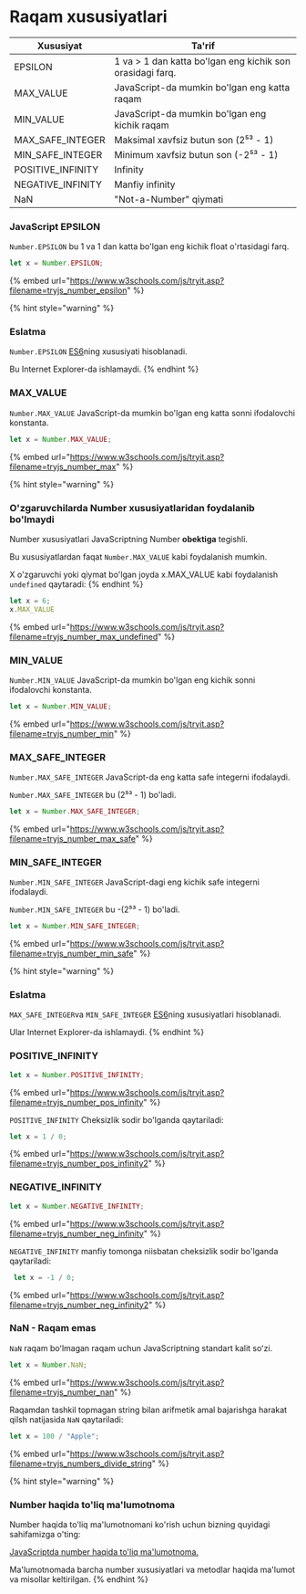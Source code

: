 # Raqam xususiyatlari

| Xususiyat          | Ta'rif                                                     |
| ------------------ | ---------------------------------------------------------- |
| EPSILON            | 1 va  > 1 dan katta bo'lgan eng kichik son orasidagi farq. |
| MAX\_VALUE         | JavaScript-da mumkin bo'lgan eng katta raqam               |
| MIN\_VALUE         | JavaScript-da mumkin bo'lgan eng kichik raqam              |
| MAX\_SAFE\_INTEGER | Maksimal xavfsiz butun son (2⁵³ - 1)                       |
| MIN\_SAFE\_INTEGER | Minimum xavfsiz butun son (-2⁵³ - 1)                       |
| POSITIVE\_INFINITY | Infinity                                                   |
| NEGATIVE\_INFINITY | Manfiy infinity                                            |
| NaN                | "Not-a-Number" qiymati                                     |

### JavaScript EPSILON

`Number.EPSILON` bu 1 va 1 dan katta bo'lgan eng kichik float o'rtasidagi farq.

```javascript
let x = Number.EPSILON;
```

{% embed url="https://www.w3schools.com/js/tryit.asp?filename=tryjs_number_epsilon" %}

{% hint style="warning" %}
### Eslatma

`Number.EPSILON` [ES6](https://www.w3schools.com/js/js\_es6.asp)ning xususiyati hisoblanadi.&#x20;

Bu Internet Explorer-da ishlamaydi.
{% endhint %}

### MAX\_VALUE

`Number.MAX_VALUE` JavaScript-da mumkin bo'lgan eng katta sonni ifodalovchi konstanta.

```javascript
let x = Number.MAX_VALUE;
```

{% embed url="https://www.w3schools.com/js/tryit.asp?filename=tryjs_number_max" %}



{% hint style="warning" %}
### O'zgaruvchilarda Number xususiyatlaridan foydalanib bo'lmaydi

Number xususiyatlari JavaScriptning Number **obektiga** tegishli.

Bu xususiyatlardan faqat `Number.MAX_VALUE` kabi foydalanish mumkin.

X o'zgaruvchi yoki qiymat bo'lgan joyda  x.MAX\_VALUE  kabi foydalanish `undefined` qaytaradi:
{% endhint %}

```javascript
let x = 6;
x.MAX_VALUE
```

{% embed url="https://www.w3schools.com/js/tryit.asp?filename=tryjs_number_max_undefined" %}

### MIN\_VALUE

`Number.MIN_VALUE` JavaScript-da mumkin bo'lgan eng kichik sonni ifodalovchi konstanta.

```javascript
let x = Number.MIN_VALUE;
```

{% embed url="https://www.w3schools.com/js/tryit.asp?filename=tryjs_number_min" %}

### MAX\_SAFE\_INTEGER

`Number.MAX_SAFE_INTEGER` JavaScript-da eng katta safe integerni ifodalaydi.

`Number.MAX_SAFE_INTEGER` bu (2⁵³ - 1) bo'ladi.

```javascript
let x = Number.MAX_SAFE_INTEGER;
```

{% embed url="https://www.w3schools.com/js/tryit.asp?filename=tryjs_number_max_safe" %}

### MIN\_SAFE\_INTEGER

`Number.MIN_SAFE_INTEGER` JavaScript-dagi eng kichik safe integerni ifodalaydi.

`Number.MIN_SAFE_INTEGER` bu -(2⁵³ - 1) bo'ladi.

```javascript
let x = Number.MIN_SAFE_INTEGER;
```

{% embed url="https://www.w3schools.com/js/tryit.asp?filename=tryjs_number_min_safe" %}

{% hint style="warning" %}
### Eslatma

`MAX_SAFE_INTEGER`va `MIN_SAFE_INTEGER` [ES6](https://www.w3schools.com/js/js\_es6.asp)ning xususiyatlari hisoblanadi.

Ular Internet Explorer-da ishlamaydi.
{% endhint %}

### POSITIVE\_INFINITY

```javascript
let x = Number.POSITIVE_INFINITY;
```

{% embed url="https://www.w3schools.com/js/tryit.asp?filename=tryjs_number_pos_infinity" %}

`POSITIVE_INFINITY` Cheksizlik sodir bo'lganda qaytariladi:

```javascript
let x = 1 / 0;
```

{% embed url="https://www.w3schools.com/js/tryit.asp?filename=tryjs_number_pos_infinity2" %}

### NEGATIVE\_INFINITY

```javascript
let x = Number.NEGATIVE_INFINITY;
```

{% embed url="https://www.w3schools.com/js/tryit.asp?filename=tryjs_number_neg_infinity" %}

`NEGATIVE_INFINITY` manfiy tomonga niisbatan cheksizlik sodir bo'lganda qaytariladi:

```javascript
 let x = -1 / 0;
```

{% embed url="https://www.w3schools.com/js/tryit.asp?filename=tryjs_number_neg_infinity2" %}

### NaN - Raqam emas

`NaN` raqam boʻlmagan raqam uchun JavaScriptning standart kalit soʻzi.

```javascript
let x = Number.NaN;
```

{% embed url="https://www.w3schools.com/js/tryit.asp?filename=tryjs_number_nan" %}

Raqamdan tashkil topmagan string bilan arifmetik amal bajarishga harakat qilsh natijasida `NaN` qaytariladi:

```javascript
let x = 100 / "Apple";
```

{% embed url="https://www.w3schools.com/js/tryit.asp?filename=tryjs_numbers_divide_string" %}

{% hint style="warning" %}
### Number haqida to'liq ma'lumotnoma

Number haqida to'liq ma'lumotnomani ko'rish uchun bizning quyidagi sahifamizga o'ting:

[JavaScriptda number haqida to'liq ma'lumotnoma.](https://www.w3schools.com/jsref/jsref\_obj\_number.asp)

Ma'lumotnomada barcha number xususiyatlari va metodlar haqida ma'lumot va misollar keltirilgan.
{% endhint %}
